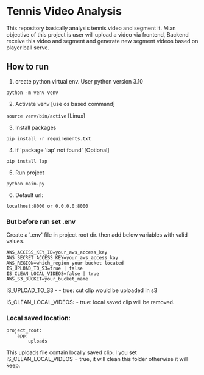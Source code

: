# Tennis Video Analysis
This repository basically analysis tennis video and segment it. 
Mian objective of this project is user will upload a video via frontend, 
Backend receive this video and segment and generate new segment videos based on 
player ball serve. 

## How to run
1. create  python virtual env.
User python version 3.10

``python -m venv venv``

2. Activate venv [use os based command]

``source venv/bin/active`` [Linux]

3. Install packages

``pip install -r requirements.txt``

4. if 'package 'lap' not found' [Optional]

``pip install lap``

5. Run project

``python main.py``

6. Default url:

``localhost:8000 or 0.0.0.0:8000``


### But before run set .env
Create a '.env' file in project root dir. then add below variables with valid values. 
```angular2html
AWS_ACCESS_KEY_ID=your_aws_access_key
AWS_SECRET_ACCESS_KEY=your_aws_access_kay
AWS_REGION=which_region your bucket located
IS_UPLOAD_TO_S3=true | false
IS_CLEAN_LOCAL_VIDEOS=false | true
AWS_S3_BUCKET=your_bucket_name
```
IS_UPLOAD_TO_S3 - 
    - true: cut clip would be uploaded in s3

IS_CLEAN_LOCAL_VIDEOS:
    - true: local saved clip will be removed. 

### Local saved location:
```
project_root:
    app:
        uploads
```
This uploads file contain locally saved clip. 
I you set 
IS_CLEAN_LOCAL_VIDEOS = true, it will clean this folder
otherwise it will keep. 
